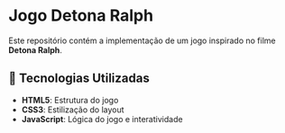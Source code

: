 # Jogo Detona Ralph

Este repositório contém a implementação de um jogo inspirado no filme **Detona Ralph**.

## 🚀 Tecnologias Utilizadas

- **HTML5**: Estrutura do jogo
- **CSS3**: Estilização do layout
- **JavaScript**: Lógica do jogo e interatividade
